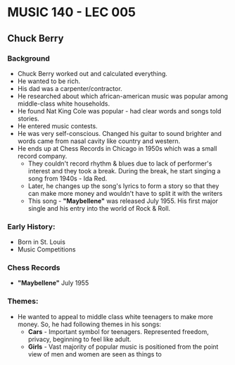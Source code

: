 # MUSIC 140 - LEC 005
## Chuck Berry

### Background
- Chuck Berry worked out and calculated everything.
- He wanted to be rich.
- His dad was a carpenter/contractor.
- He researched about which african-american music was popular among middle-class white households.
- He found Nat King Cole was popular - had clear words and songs told stories.
- He entered music contests.
- He was very self-conscious. Changed his guitar to sound brighter and words came from nasal cavity like country and western.
- He ends up at Chess Records in Chicago in 1950s which was a small record company.
  - They couldn't record rhythm & blues due to lack of performer's interest and they took a break. During the break, he start singing a song from 1940s - Ida Red.
  - Later, he changes up the song's lyrics to form a story so that they can make more money and wouldn't have to split it with the writers
  - This song - **"Maybellene"** was released July 1955. His first major single and his entry into the world of Rock & Roll.

### Early History:
- Born in St. Louis
- Music Competitions 

### Chess Records
- **"Maybellene"** July 1955

### Themes:
- He wanted to appeal to middle class white teenagers to make more money. So, he had following themes in his songs:
  - **Cars** - Important symbol for teenagers. Represented freedom, privacy, beginning to feel like adult.
  - **Girls** - Vast majority of popular music is positioned from the point view of men and women are seen as things to 
<!--stackedit_data:
eyJoaXN0b3J5IjpbLTE0NzQzNjc1OTUsMTkxNjY1MTM1MiwtMT
MwNTQzOTk2OV19
-->